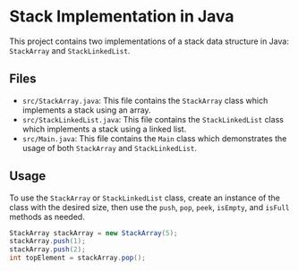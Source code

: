# Stack Implementation in Java

This project contains two implementations of a stack data structure in Java: `StackArray` and `StackLinkedList`.

## Files

- `src/StackArray.java`: This file contains the `StackArray` class which implements a stack using an array.
- `src/StackLinkedList.java`: This file contains the `StackLinkedList` class which implements a stack using a linked list.
- `src/Main.java`: This file contains the `Main` class which demonstrates the usage of both `StackArray` and `StackLinkedList`.

## Usage

To use the `StackArray` or `StackLinkedList` class, create an instance of the class with the desired size, then use the `push`, `pop`, `peek`, `isEmpty`, and `isFull` methods as needed.

```java
StackArray stackArray = new StackArray(5);
stackArray.push(1);
stackArray.push(2);
int topElement = stackArray.pop();
